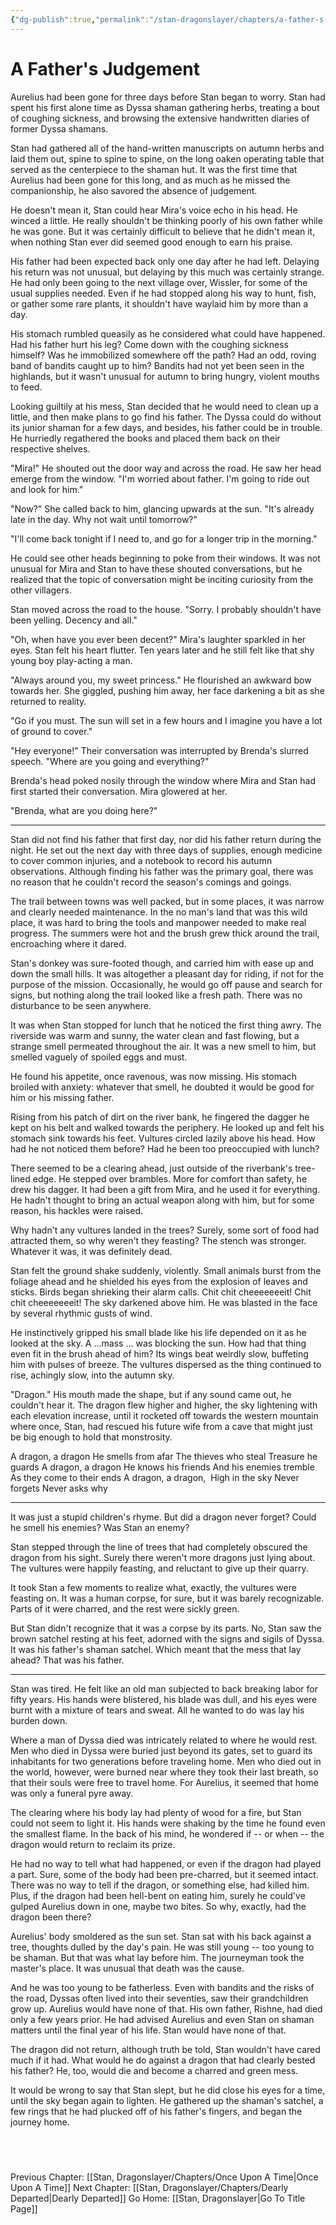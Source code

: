 ```yaml
---
{"dg-publish":true,"permalink":"/stan-dragonslayer/chapters/a-father-s-judgement/"}
---
```


# A Father's Judgement

Aurelius had been gone for three days before Stan began to worry. Stan had spent his first alone time as Dyssa shaman gathering herbs, treating a bout of coughing sickness, and browsing the extensive handwritten diaries of former Dyssa shamans. 

Stan had gathered all of the hand-written manuscripts on autumn herbs and laid them out, spine to spine to spine, on the long oaken operating table that served as the centerpiece to the shaman hut. It was the first time that Aurelius had been gone for this long, and as much as he missed the companionship, he also savored the absence of judgement. 

He doesn't mean it, Stan could hear Mira's voice echo in his head. He winced a little. He really shouldn't be thinking poorly of his own father while he was gone. But it was certainly difficult to believe that he didn't mean it, when nothing Stan ever did seemed good enough to earn his praise. 

His father had been expected back only one day after he had left. Delaying his return was not unusual, but delaying by this much was certainly strange. He had only been going to the next village over, Wissler, for some of the usual supplies needed. Even if he had stopped along his way to hunt, fish, or gather some rare plants, it shouldn't have waylaid him by more than a day. 

His stomach rumbled queasily as he considered what could have happened. Had his father hurt his leg? Come down with the coughing sickness himself? Was he immobilized somewhere off the path? Had an odd, roving band of bandits caught up to him? Bandits had not yet been seen in the highlands, but it wasn't unusual for autumn to bring hungry, violent mouths to feed. 

Looking guiltily at his mess, Stan decided that he would need to clean up a little, and then make plans to go find his father. The Dyssa could do without its junior shaman for a few days, and besides, his father could be in trouble. He hurriedly regathered the books and placed them back on their respective shelves.

"Mira!" He shouted out the door way and across the road. He saw her head emerge from the window. "I'm worried about father. I'm going to ride out and look for him."

"Now?" She called back to him, glancing upwards at the sun. "It's already late in the day. Why not wait until tomorrow?"

"I'll come back tonight if I need to, and go for a longer trip in the morning." 

He could see other heads beginning to poke from their windows. It was not unusual for Mira and Stan to have these shouted conversations, but he realized that the topic of conversation might be inciting curiosity from the other villagers.

Stan moved across the road to the house. "Sorry. I probably shouldn't have been yelling. Decency and all."

"Oh, when have you ever been decent?" Mira's laughter sparkled in her eyes. Stan felt his heart flutter. Ten years later and he still felt like that shy young boy play-acting a man. 

"Always around you, my sweet princess." He flourished an awkward bow towards her. She giggled, pushing him away, her face darkening a bit as she returned to reality.

"Go if you must. The sun will set in a few hours and I imagine you have a lot of ground to cover."

"Hey everyone!" Their conversation was interrupted by Brenda's slurred speech. "Where are you going and everything?"

Brenda's head poked nosily through the window where Mira and Stan had first started their conversation. Mira glowered at her.

"Brenda, what are you doing here?"

---

Stan did not find his father that first day, nor did his father return during the night. He set out the next day with three days of supplies, enough medicine to cover common injuries, and a notebook to record his autumn observations. Although finding his father was the primary goal, there was no reason that he couldn't record the season's comings and goings.

The trail between towns was well packed, but in some places, it was narrow and clearly needed maintenance. In the no man's land that was this wild place, it was hard to bring the tools and manpower needed to make real progress. The summers were hot and the brush grew thick around the trail, encroaching where it dared.

Stan's donkey was sure-footed though, and carried him with ease up and down the small hills. It was altogether a pleasant day for riding, if not for the purpose of the mission. Occasionally, he would go off pause and search for signs, but nothing along the trail looked like a fresh path. There was no disturbance to be seen anywhere.

It was when Stan stopped for lunch that he noticed the first thing awry. The riverside was warm and sunny, the water clean and fast flowing, but a strange smell permeated throughout the air. It was a new smell to him, but smelled vaguely of spoiled eggs and must. 

He found his appetite, once ravenous, was now missing. His stomach broiled with anxiety: whatever that smell, he doubted it would be good for him or his missing father. 

Rising from his patch of dirt on the river bank, he fingered the dagger he kept on his belt and walked towards the periphery. He looked up and felt his stomach sink towards his feet. Vultures circled lazily above his head. How had he not noticed them before? Had he been too preoccupied with lunch?

There seemed to be a clearing ahead, just outside of the riverbank's tree-lined edge. He stepped over brambles. More for comfort than safety, he drew his dagger. It had been a gift from Mira, and he used it for everything. He hadn't thought to bring an actual weapon along with him, but for some reason, his hackles were raised.

Why hadn't any vultures landed in the trees? Surely, some sort of food had attracted them, so why weren't they feasting? The stench was stronger. Whatever it was, it was definitely dead. 

Stan felt the ground shake suddenly, violently. Small animals burst from the foliage ahead and he shielded his eyes from the explosion of leaves and sticks. Birds began shrieking their alarm calls. Chit chit cheeeeeeeit! Chit chit cheeeeeeeit! The sky darkened above him. He was blasted in the face by several rhythmic gusts of wind. 

He instinctively gripped his small blade like his life depended on it as he looked at the sky. A …mass … was blocking the sun. How had that thing even fit in the brush ahead of him? Its wings beat weirdly slow, buffeting him with pulses of breeze. The vultures dispersed as the thing continued to rise, achingly slow, into the autumn sky. 

"Dragon." His mouth made the shape, but if any sound came out, he couldn't hear it. The dragon flew higher and higher, the sky lightening with each elevation increase, until it rocketed off towards the western mountain where once, Stan, had rescued his future wife from a cave that might just be big enough to hold that monstrosity.


A dragon, a dragon
He smells from afar
The thieves who steal
Treasure he guards
A dragon, a dragon
He knows his friends
And his enemies tremble
As they come to their ends
A dragon, a dragon, 
High in the sky
Never forgets
Never asks why

---

It was just a stupid children's rhyme. But did a dragon never forget? Could he smell his enemies? Was Stan an enemy? 

Stan stepped through the line of trees that had completely obscured the dragon from his sight. Surely there weren't more dragons just lying about. The vultures were happily feasting, and reluctant to give up their quarry. 

It took Stan a few moments to realize what, exactly, the vultures were feasting on. It was a human corpse, for sure, but it was barely recognizable. Parts of it were charred, and the rest were sickly green. 

But Stan didn't recognize that it was a corpse by its parts. No, Stan saw the brown satchel resting at his feet, adorned with the signs and sigils of Dyssa. It was his father's shaman satchel. Which meant that the mess that lay ahead? That was his father. 

---

Stan was tired. He felt like an old man subjected to back breaking labor for fifty years. His hands were blistered, his blade was dull, and his eyes were burnt with a mixture of tears and sweat. All he wanted to do was lay his burden down. 

Where a man of Dyssa died was intricately related to where he would rest. Men who died in Dyssa were buried just beyond its gates, set to guard its inhabitants for two generations before traveling home. Men who died out in the world, however, were burned near where they took their last breath, so that their souls were free to travel home. For Aurelius, it seemed that home was only a funeral pyre away.

The clearing where his body lay had plenty of wood for a fire, but Stan could not seem to light it. His hands were shaking by the time he found even the smallest flame. In the back of his mind, he wondered if -- or when -- the dragon would return to reclaim its prize.

He had no way to tell what had happened, or even if the dragon had played a part. Sure, some of the body had been pre-charred, but it seemed intact. There was no way to tell if the dragon, or something else, had killed him. Plus, if the dragon had been hell-bent on eating him, surely he could've gulped Aurelius down in one, maybe two bites. So why, exactly, had the dragon been there? 

Aurelius' body smoldered as the sun set. Stan sat with his back against a tree, thoughts dulled by the day's pain. He was still young -- too young to be shaman. But that was what lay before him. The journeyman took the master's place. It was unusual that death was the cause. 

And he was too young to be fatherless. Even with bandits and the risks of the road, Dyssas often lived into their seventies, saw their grandchildren grow up. Aurelius would have none of that. His own father, Rishne, had died only a few years prior. He had advised Aurelius and even Stan on shaman matters until the final year of his life. Stan would have none of that. 

The dragon did not return, although truth be told, Stan wouldn't have cared much if it had. What would he do against a dragon that had clearly bested his father? He, too, would die and become a charred and green mess. 

It would be wrong to say that Stan slept, but he did close his eyes for a time, until the sky began again to lighten. He gathered up the shaman's satchel, a few rings that he had plucked off of his father's fingers, and began the journey home. 


  
---
Previous Chapter: [[Stan, Dragonslayer/Chapters/Once Upon A Time\|Once Upon A Time]]
Next Chapter: [[Stan, Dragonslayer/Chapters/Dearly Departed\|Dearly Departed]]
Go Home: [[Stan, Dragonslayer\|Go To Title Page]]
